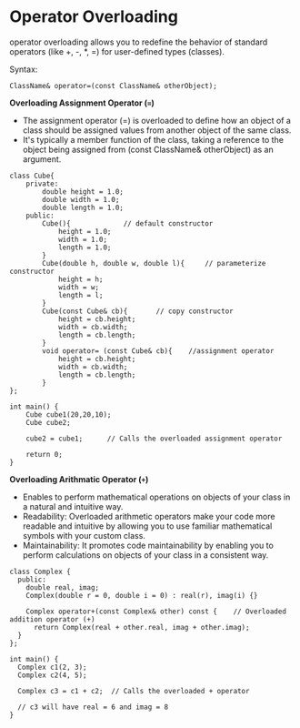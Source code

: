 # Operator Overloading

operator overloading allows you to redefine the behavior of standard operators (like +, -, *, =) for user-defined types (classes). 

Syntax:
````
ClassName& operator=(const ClassName& otherObject);
````

**Overloading Assignment Operator (`=`)**
* The assignment operator (=) is overloaded to define how an object of a class should be assigned values from another object of the same class.
* It's typically a member function of the class, taking a reference to the object being assigned from (const ClassName& otherObject) as an argument.

````
class Cube{
    private:
        double height = 1.0;
        double width = 1.0;
        double length = 1.0;
    public:
        Cube(){				// default constructor
            height = 1.0;
            width = 1.0;
            length = 1.0;
        }    
        Cube(double h, double w, double l){		// parameterize constructor
            height = h;
            width = w;
            length = l;
        }
        Cube(const Cube& cb){		// copy constructor
            height = cb.height;
            width = cb.width;
            length = cb.length;
        }
        void operator= (const Cube& cb){	//assignment operator
            height = cb.height;
            width = cb.width;
            length = cb.length;        
        }
};

int main() {
    Cube cube1(20,20,10);
    Cube cube2;
    
    cube2 = cube1;		// Calls the overloaded assignment operator
    
    return 0;
}
````

**Overloading Arithmatic Operator (`+`)**
* Enables to perform mathematical operations on objects of your class in a natural and intuitive way.
* Readability: Overloaded arithmetic operators make your code more readable and intuitive by allowing you to use familiar mathematical symbols with your custom class.
* Maintainability: It promotes code maintainability by enabling you to perform calculations on objects of your class in a consistent way.

````
class Complex {
  public:
    double real, imag;
    Complex(double r = 0, double i = 0) : real(r), imag(i) {}

    Complex operator+(const Complex& other) const {    // Overloaded addition operator (+)
      return Complex(real + other.real, imag + other.imag);
  }
};

int main() {
  Complex c1(2, 3);
  Complex c2(4, 5);
  
  Complex c3 = c1 + c2;  // Calls the overloaded + operator
  
  // c3 will have real = 6 and imag = 8
}
````
